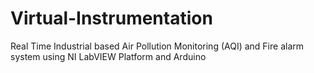 # Virtual-Instrumentation
Real Time Industrial based Air Pollution Monitoring (AQI) and Fire alarm system using NI LabVIEW Platform and Arduino

